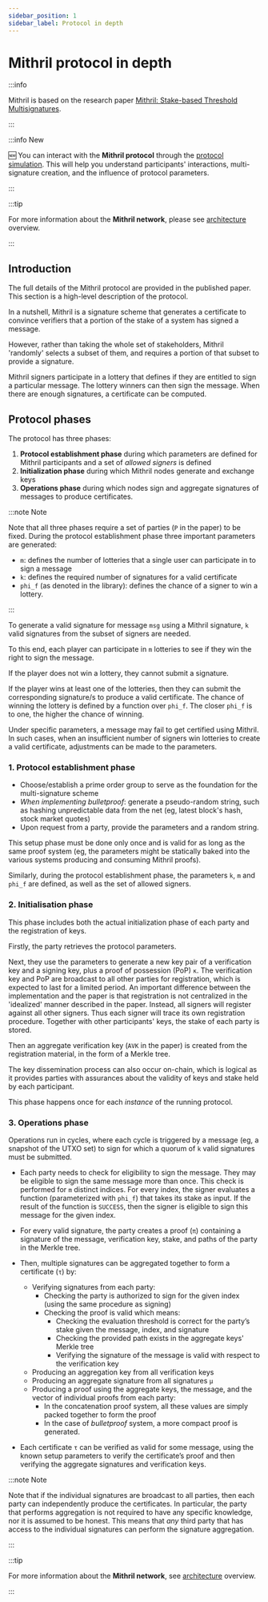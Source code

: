 ```yaml
---
sidebar_position: 1
sidebar_label: Protocol in depth
---
```


# Mithril protocol in depth

:::info

Mithril is based on the research paper [Mithril: Stake-based Threshold Multisignatures](https://iohk.io/en/research/library/papers/mithril-stake-based-threshold-multisignatures/).

:::

:::info New

:new: You can interact with the **Mithril protocol** through the [protocol simulation](./simulation.md). This will help you understand participants' interactions, multi-signature creation, and the influence of protocol parameters.

:::

:::tip

For more information about the **Mithril network**, please see [architecture](../mithril-network/architecture.md) overview.

:::

## Introduction

The full details of the Mithril protocol are provided in the published paper. This section is a high-level description of
the protocol.

In a nutshell, Mithril is a signature scheme that generates a certificate to convince verifiers that a portion of the stake of a system has signed a message.

However, rather than taking the whole set of stakeholders, Mithril
'randomly' selects a subset of them, and requires a portion of that subset to provide a signature.

Mithril signers participate in a lottery that defines if they are entitled to sign a particular message.
The lottery winners can then sign the message. When there are enough signatures, a certificate can be computed.

## Protocol phases

The protocol has three phases:

1. **Protocol establishment phase** during which parameters are defined for Mithril participants and a set of *allowed signers* is defined
2. **Initialization phase** during which Mithril nodes generate and exchange keys
3. **Operations phase** during which nodes sign and aggregate signatures of messages to produce certificates.

:::note Note

Note that all three phases require a set of parties (`P` in the paper) to be fixed. During the protocol establishment phase
three important parameters are generated:

* `m`: defines the number of lotteries that a single user can participate in to sign a message
* `k`: defines the required number of signatures for a valid certificate
* `phi_f` (as denoted in the library): defines the chance of a signer to win a lottery.

:::

To generate a valid signature for message `msg` using a Mithril signature, `k` valid signatures from the subset of signers are needed.

To this end, each player can participate in `m` lotteries to see if they win the right to sign the message.

If the player does not win a lottery, they cannot submit a signature.

If the player wins at least one of the lotteries, then they
can submit the corresponding signature/s to produce a valid certificate. The chance of winning the lottery is defined by a function over `phi_f`. The closer `phi_f` is to one, the higher the chance of winning.

Under specific parameters, a message may fail to get certified using Mithril. In such cases, when an insufficient number of signers win lotteries to create a valid certificate, adjustments can be made to the parameters.

### 1. Protocol establishment phase

* Choose/establish a prime order group to serve as the foundation for the multi-signature scheme
* _When implementing bulletproof_: generate a pseudo-random string, such as hashing unpredictable data from the net (eg, latest block's hash, stock market quotes)
* Upon request from a party, provide the parameters and a random string.

This setup phase must be done only once and is valid for as long as the same proof system (eg, the parameters might be statically baked into the various systems producing and consuming Mithril proofs).

Similarly, during the protocol establishment phase, the parameters `k`, `m` and `phi_f` are defined, as well as the set of allowed signers.

### 2. Initialisation phase

This phase includes both the actual initialization phase of each party and the registration of keys.

Firstly, the party retrieves the protocol parameters.  

Next, they use the parameters to generate a new key pair of a verification key and a signing key, plus a proof of possession (PoP)
  `κ`. The verification key and PoP are broadcast to all other parties for registration, which is expected to last for a limited period. An important difference between the implementation and the paper is that registration is not centralized in the 'idealized' manner described in the paper. Instead, all signers will register against all other signers. Thus
  each signer will trace its own registration procedure. Together with other participants' keys, the stake of each
  party is stored.  
  
Then an aggregate verification key (`AVK` in the paper) is created from the registration material, in the form of a Merkle tree.  

The key dissemination process can also occur on-chain, which is logical as it provides parties with assurances about the validity of keys and stake held by each participant.

This phase happens once for each _instance_ of the running protocol.

### 3. Operations phase

Operations run in cycles, where each cycle is triggered by a message (eg, a snapshot of the UTXO set) to sign for which
a quorum of `k` valid signatures must be submitted.

* Each party needs to check for eligibility to sign the message. They may be eligible to sign the same message more than once. This check is performed for `m` distinct indices. For every index, the signer evaluates a function (parameterized with `phi_f`) that takes its stake as input. If the result of the function is `SUCCESS`, then the signer is eligible to sign this message for the given index.

* For every valid signature, the party creates a proof (`π`) containing a signature of the message, verification key, stake, and paths of the party in the Merkle tree.

* Then, multiple signatures can be aggregated together to form a certificate (`τ`) by:
  * Verifying signatures from each party:
    * Checking the party is authorized to sign for the given index (using the same procedure as signing)
    * Checking the proof is valid which means:
      * Checking the evaluation threshold is correct for the party’s stake given the message, index, and signature
      * Checking the provided path exists in the aggregate keys' Merkle tree
      * Verifying the signature of the message is valid with respect to the verification key
  * Producing an aggregation key from all verification keys
  * Producing an aggregate signature from all signatures `μ`
  * Producing a proof using the aggregate keys, the message, and the vector of individual proofs from each party:
    * In the concatenation proof system, all these values are simply packed together to form the proof
    * In the case of _bulletproof_ system, a more compact proof is generated.

* Each certificate `τ` can be verified as valid for some message, using the known setup parameters to verify the certificate’s proof and then verifying the aggregate signatures and verification keys.

:::note Note

Note that if the individual signatures are broadcast to all parties, then each party can independently produce the certificates. In particular, the party that performs aggregation is not required to have any specific knowledge, nor it is assumed to be honest. This means that _any_ third party that has access to the individual signatures can perform the signature aggregation.

:::

:::tip

For more information about the **Mithril network**, see [architecture](../mithril-network/architecture.md) overview.

:::
